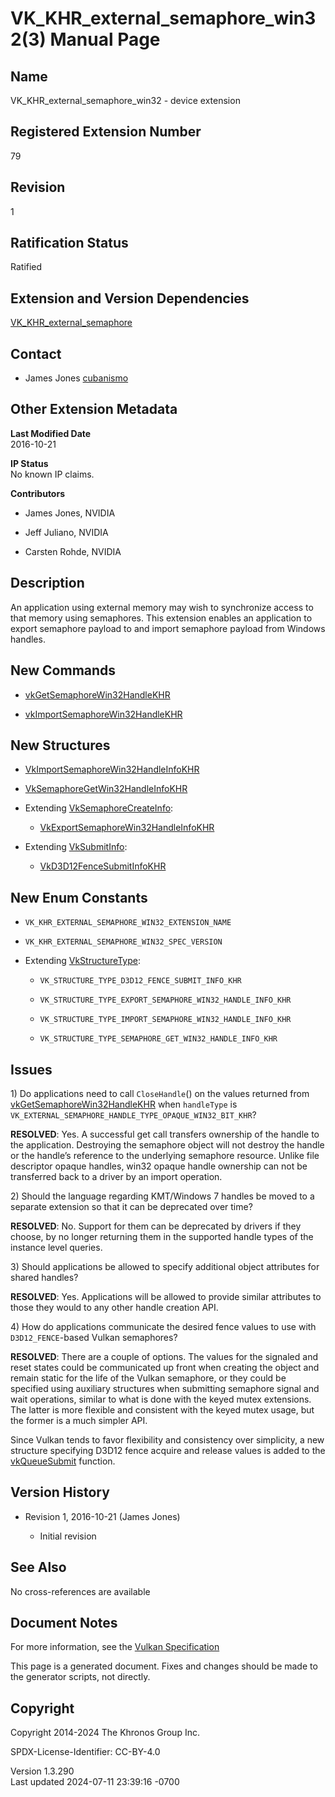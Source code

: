 # VK_KHR_external_semaphore_win32(3) Manual Page

## Name

VK_KHR_external_semaphore_win32 - device extension



## <a href="#_registered_extension_number" class="anchor"></a>Registered Extension Number

79

## <a href="#_revision" class="anchor"></a>Revision

1

## <a href="#_ratification_status" class="anchor"></a>Ratification Status

Ratified

## <a href="#_extension_and_version_dependencies" class="anchor"></a>Extension and Version Dependencies

[VK_KHR_external_semaphore](https://registry.khronos.org/vulkan/specs/1.3-extensions/man/html/VK_KHR_external_semaphore.html)  

## <a href="#_contact" class="anchor"></a>Contact

- James Jones <a
  href="https://github.com/KhronosGroup/Vulkan-Docs/issues/new?body=%5BVK_KHR_external_semaphore_win32%5D%20@cubanismo%0A*Here%20describe%20the%20issue%20or%20question%20you%20have%20about%20the%20VK_KHR_external_semaphore_win32%20extension*"
  target="_blank" rel="nofollow noopener"><em></em>cubanismo</a>

## <a href="#_other_extension_metadata" class="anchor"></a>Other Extension Metadata

**Last Modified Date**  
2016-10-21

**IP Status**  
No known IP claims.

**Contributors**  
- James Jones, NVIDIA

- Jeff Juliano, NVIDIA

- Carsten Rohde, NVIDIA

## <a href="#_description" class="anchor"></a>Description

An application using external memory may wish to synchronize access to
that memory using semaphores. This extension enables an application to
export semaphore payload to and import semaphore payload from Windows
handles.

## <a href="#_new_commands" class="anchor"></a>New Commands

- [vkGetSemaphoreWin32HandleKHR](https://registry.khronos.org/vulkan/specs/1.3-extensions/man/html/vkGetSemaphoreWin32HandleKHR.html)

- [vkImportSemaphoreWin32HandleKHR](https://registry.khronos.org/vulkan/specs/1.3-extensions/man/html/vkImportSemaphoreWin32HandleKHR.html)

## <a href="#_new_structures" class="anchor"></a>New Structures

- [VkImportSemaphoreWin32HandleInfoKHR](https://registry.khronos.org/vulkan/specs/1.3-extensions/man/html/VkImportSemaphoreWin32HandleInfoKHR.html)

- [VkSemaphoreGetWin32HandleInfoKHR](https://registry.khronos.org/vulkan/specs/1.3-extensions/man/html/VkSemaphoreGetWin32HandleInfoKHR.html)

- Extending [VkSemaphoreCreateInfo](https://registry.khronos.org/vulkan/specs/1.3-extensions/man/html/VkSemaphoreCreateInfo.html):

  - [VkExportSemaphoreWin32HandleInfoKHR](https://registry.khronos.org/vulkan/specs/1.3-extensions/man/html/VkExportSemaphoreWin32HandleInfoKHR.html)

- Extending [VkSubmitInfo](https://registry.khronos.org/vulkan/specs/1.3-extensions/man/html/VkSubmitInfo.html):

  - [VkD3D12FenceSubmitInfoKHR](https://registry.khronos.org/vulkan/specs/1.3-extensions/man/html/VkD3D12FenceSubmitInfoKHR.html)

## <a href="#_new_enum_constants" class="anchor"></a>New Enum Constants

- `VK_KHR_EXTERNAL_SEMAPHORE_WIN32_EXTENSION_NAME`

- `VK_KHR_EXTERNAL_SEMAPHORE_WIN32_SPEC_VERSION`

- Extending [VkStructureType](https://registry.khronos.org/vulkan/specs/1.3-extensions/man/html/VkStructureType.html):

  - `VK_STRUCTURE_TYPE_D3D12_FENCE_SUBMIT_INFO_KHR`

  - `VK_STRUCTURE_TYPE_EXPORT_SEMAPHORE_WIN32_HANDLE_INFO_KHR`

  - `VK_STRUCTURE_TYPE_IMPORT_SEMAPHORE_WIN32_HANDLE_INFO_KHR`

  - `VK_STRUCTURE_TYPE_SEMAPHORE_GET_WIN32_HANDLE_INFO_KHR`

## <a href="#_issues" class="anchor"></a>Issues

1\) Do applications need to call `CloseHandle`() on the values returned
from [vkGetSemaphoreWin32HandleKHR](https://registry.khronos.org/vulkan/specs/1.3-extensions/man/html/vkGetSemaphoreWin32HandleKHR.html)
when `handleType` is
`VK_EXTERNAL_SEMAPHORE_HANDLE_TYPE_OPAQUE_WIN32_BIT_KHR`?

**RESOLVED**: Yes. A successful get call transfers ownership of the
handle to the application. Destroying the semaphore object will not
destroy the handle or the handle’s reference to the underlying semaphore
resource. Unlike file descriptor opaque handles, win32 opaque handle
ownership can not be transferred back to a driver by an import
operation.

2\) Should the language regarding KMT/Windows 7 handles be moved to a
separate extension so that it can be deprecated over time?

**RESOLVED**: No. Support for them can be deprecated by drivers if they
choose, by no longer returning them in the supported handle types of the
instance level queries.

3\) Should applications be allowed to specify additional object
attributes for shared handles?

**RESOLVED**: Yes. Applications will be allowed to provide similar
attributes to those they would to any other handle creation API.

4\) How do applications communicate the desired fence values to use with
`D3D12_FENCE`-based Vulkan semaphores?

**RESOLVED**: There are a couple of options. The values for the signaled
and reset states could be communicated up front when creating the object
and remain static for the life of the Vulkan semaphore, or they could be
specified using auxiliary structures when submitting semaphore signal
and wait operations, similar to what is done with the keyed mutex
extensions. The latter is more flexible and consistent with the keyed
mutex usage, but the former is a much simpler API.

Since Vulkan tends to favor flexibility and consistency over simplicity,
a new structure specifying D3D12 fence acquire and release values is
added to the [vkQueueSubmit](https://registry.khronos.org/vulkan/specs/1.3-extensions/man/html/vkQueueSubmit.html) function.

## <a href="#_version_history" class="anchor"></a>Version History

- Revision 1, 2016-10-21 (James Jones)

  - Initial revision

## <a href="#_see_also" class="anchor"></a>See Also

No cross-references are available

## <a href="#_document_notes" class="anchor"></a>Document Notes

For more information, see the <a
href="https://registry.khronos.org/vulkan/specs/1.3-extensions/html/vkspec.html#VK_KHR_external_semaphore_win32"
target="_blank" rel="noopener">Vulkan Specification</a>

This page is a generated document. Fixes and changes should be made to
the generator scripts, not directly.

## <a href="#_copyright" class="anchor"></a>Copyright

Copyright 2014-2024 The Khronos Group Inc.

SPDX-License-Identifier: CC-BY-4.0

Version 1.3.290  
Last updated 2024-07-11 23:39:16 -0700
